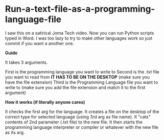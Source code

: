 # Run-a-text-file-as-a-programming-language-file
I saw this on a satirical Joma Tech video. Now you can run Python scripts typed in Word. I was too lazy to try to make other languages work so just commit if you want a another one.

**Guide**

It takes 3 arguments.

First is the programming language you want to write to
Second is the .txt file you want to read from **IT HAS TO BE ON THE DESKTOP** (make sure you have the file extension)
Third is the Programming Language file you want to write to (make sure you add the file extension and match it to the first argument)

**How it works (if literally anyone cares)**

It checks the first arg for the language.
It creates a file on the desktop of the correct type for selected language (using 3rd arg as file name).
It "cats" contents of 2nd parameter (.txt file) to the new file.
It then starts the programming language interpreter or compiler or whatever with the new file as its arg.
